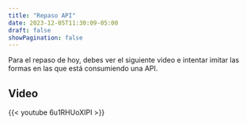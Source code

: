 ```yaml
---
title: "Repaso API"
date: 2023-12-05T11:30:09-05:00
draft: false
showPagination: false
---
```


Para el repaso de hoy, debes ver el siguiente video e intentar imitar las formas en las que está consumiendo una API.

## Video

{{< youtube 6u1RHUoXIPI >}}
